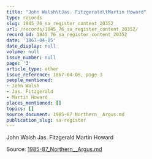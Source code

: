 ```yaml
---
title: "John Walsh\tJas. Fitzgerald\tMartin Howard"
type: records
slug: 1845_76_sa_register_content_20352
url: /records/1845_76_sa_register_content_20352/
record_id: 1845_76_sa_register_content_20352
date: '1867-04-05'
date_display: null
volume: null
issue_number: null
page: '3'
article_type: other
issue_reference: 1867-04-05, page 3
people_mentioned:
- John Walsh
- Jas. Fitzgerald
- Martin Howard
places_mentioned: []
topics: []
source_document: 1985-87_Northern__Argus.md
publication_slug: sa-register
---
```


John Walsh	Jas. Fitzgerald	Martin Howard

Source: [1985-87_Northern__Argus.md](/downloads/markdown/1985-87_Northern__Argus.md)
